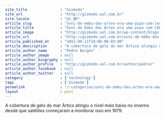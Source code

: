 ```yaml
---
site_title               : "Gizmodo"
site_url                 : "http://gizmodo.uol.com.br"
site_locale              : "pt_BR"
article_slug             : "ovni-de-embu-das-artes-era-uma-pipa-com-leds"
article_title            : "Ovni de Embu das Artes era uma pipa com LEDs"
article_image            : "http://gizmodo.uol.com.br/wp-content/blogs.dir/8/files/2011/12/whatisthis.jpg"
article_url              : "http://gizmodo.uol.com.br/ovni-de-embu-das-artes-era-uma-pipa-com-leds/"
article_published_at     : "2011-08-11T10:08:00-03:00"
article_description      : "A cobertura de gelo do mar Ártico atingiu o nível mais baixo no inverno desde que satélites começaram a monitorar isso em 1979."
article_author_name      : "Pedro Burgos"
article_author_image     : null
article_author_biography : null
article_author_profile   : "http://gizmodo.uol.com.br/author/pedro/"
article_author_facebook  : null
article_author_twitter   : null
category                 : ['technology']
tags                     : ['Gizmodo']
permalink                : "/:categories/ovni-de-embu-das-artes-era-uma-pipa-com-leds/"
layout                   : post
---
```


A cobertura de gelo do mar Ártico atingiu o nível mais baixo no inverno desde que satélites começaram a monitorar isso em 1979.
